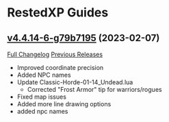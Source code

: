 # RestedXP Guides

## [v4.4.14-6-g79b7195](https://github.com/RestedXP/RXPGuides/tree/79b71957a92ba9839aaa367f2682b0f5a418fd26) (2023-02-07)
[Full Changelog](https://github.com/RestedXP/RXPGuides/compare/v4.4.14...79b71957a92ba9839aaa367f2682b0f5a418fd26) [Previous Releases](https://github.com/RestedXP/RXPGuides/releases)

- Improved coordinate precision  
- Added NPC names  
- Update Classic-Horde-01-14\_Undead.lua  
    * Corrected "Frost Armor" tip for warriors/rogues  
- Fixed map issues  
- Added more line drawing options  
- added npc names  
